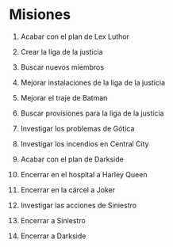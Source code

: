 # Misiones

1. Acabar con el plan de Lex Luthor
2. Crear la liga de la justicia
3. Buscar nuevos miembros
4. Mejorar instalaciones de la liga de la justicia
5. Mejorar el traje de Batman
6. Buscar provisiones para la liga de la justicia
7. Investigar los problemas de Gótica
8. Investigar los incendios en Central City
9. Acabar con el plan de Darkside
10. Encerrar en el hospital a Harley Queen
11. Encerrar en la cárcel a Joker
12. Investigar las acciones de Siniestro

13. Encerrar a Siniestro
14. Encerrar a Darkside
